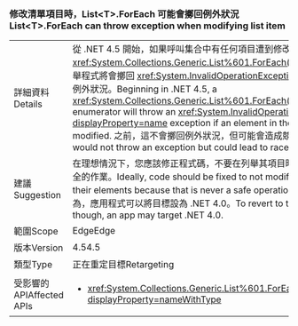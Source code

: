 ### <a name="listlttgtforeach-can-throw-exception-when-modifying-list-item"></a><span data-ttu-id="8b434-101">修改清單項目時，List&lt;T&gt;.ForEach 可能會擲回例外狀況</span><span class="sxs-lookup"><span data-stu-id="8b434-101">List&lt;T&gt;.ForEach can throw exception when modifying list item</span></span>

|   |   |
|---|---|
|<span data-ttu-id="8b434-102">詳細資料</span><span class="sxs-lookup"><span data-stu-id="8b434-102">Details</span></span>|<span data-ttu-id="8b434-103">從 .NET 4.5 開始，如果呼叫集合中有任何項目遭到修改，<xref:System.Collections.Generic.List%601.ForEach(System.Action{%600})> 列舉程式將會擲回 <xref:System.InvalidOperationException?displayProperty=name> 例外狀況。</span><span class="sxs-lookup"><span data-stu-id="8b434-103">Beginning in .NET 4.5, a <xref:System.Collections.Generic.List%601.ForEach(System.Action{%600})> enumerator will throw an <xref:System.InvalidOperationException?displayProperty=name> exception if an element in the calling collection is modified.</span></span> <span data-ttu-id="8b434-104">之前，這不會擲回例外狀況，但可能會造成競爭情形。</span><span class="sxs-lookup"><span data-stu-id="8b434-104">Previously, this would not throw an exception but could lead to race conditions.</span></span>|
|<span data-ttu-id="8b434-105">建議</span><span class="sxs-lookup"><span data-stu-id="8b434-105">Suggestion</span></span>|<span data-ttu-id="8b434-106">在理想情況下，您應該修正程式碼，不要在列舉其項目時修改清單，因為這絕不是安全的作業。</span><span class="sxs-lookup"><span data-stu-id="8b434-106">Ideally, code should be fixed to not modify lists while enumerating their elements because that is never a safe operation.</span></span> <span data-ttu-id="8b434-107">不過，若要還原成舊版行為，應用程式可以將目標設為 .NET 4.0。</span><span class="sxs-lookup"><span data-stu-id="8b434-107">To revert to the previous behavior, though, an app may target .NET 4.0.</span></span>|
|<span data-ttu-id="8b434-108">範圍</span><span class="sxs-lookup"><span data-stu-id="8b434-108">Scope</span></span>|<span data-ttu-id="8b434-109">Edge</span><span class="sxs-lookup"><span data-stu-id="8b434-109">Edge</span></span>|
|<span data-ttu-id="8b434-110">版本</span><span class="sxs-lookup"><span data-stu-id="8b434-110">Version</span></span>|<span data-ttu-id="8b434-111">4.5</span><span class="sxs-lookup"><span data-stu-id="8b434-111">4.5</span></span>|
|<span data-ttu-id="8b434-112">類型</span><span class="sxs-lookup"><span data-stu-id="8b434-112">Type</span></span>|<span data-ttu-id="8b434-113">正在重定目標</span><span class="sxs-lookup"><span data-stu-id="8b434-113">Retargeting</span></span>|
|<span data-ttu-id="8b434-114">受影響的 API</span><span class="sxs-lookup"><span data-stu-id="8b434-114">Affected APIs</span></span>|<ul><li><xref:System.Collections.Generic.List%601.ForEach(System.Action{%600})?displayProperty=nameWithType></li></ul>|

